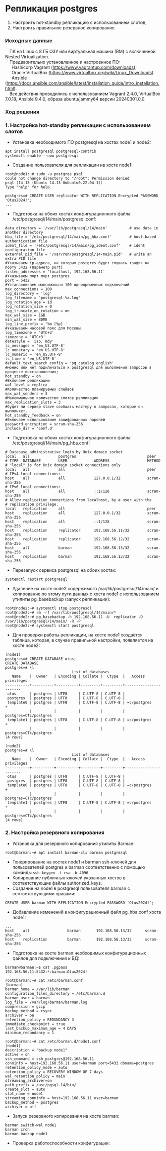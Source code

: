 # Репликация postgres
1. Настроить hot-standby репликацию с использованием слотов;
2. Настроить правильное резервное копирование.
### Исходные данные ###
&ensp;&ensp;ПК на Linux c 8 ГБ ОЗУ или виртуальная машина (ВМ) с включенной Nested Virtualization.<br/>
&ensp;&ensp;Предварительно установленное и настроенное ПО:<br/>
&ensp;&ensp;&ensp;Hashicorp Vagrant (https://www.vagrantup.com/downloads);<br/>
&ensp;&ensp;&ensp;Oracle VirtualBox (https://www.virtualbox.org/wiki/Linux_Downloads).<br/>
&ensp;&ensp;&ensp;Ansible (https://docs.ansible.com/ansible/latest/installation_guide/intro_installation.html).<br/>
&ensp;&ensp;Все действия проводились с использованием Vagrant 2.4.0, VirtualBox 7.0.18, Ansible 9.4.0, образа ubuntu/jammy64 версии 20240301.0.0.<br/>
### Ход решения ###
### 1. Настройка hot-standby репликации с использованием слотов
   - Установка необходимого ПО postgresql на хостах node1 и node2:
   ```shell
   apt install postgresql postgresql-contrib
   systemctl enable --now postgresql
   ```
   - Создание пользователя для репликации на хосте node1:
   ```shell
   root@node1:~# sudo -u postgres psql
   could not change directory to "/root": Permission denied
   psql (14.13 (Ubuntu 14.13-0ubuntu0.22.04.1))
   Type "help" for help.

   postgres=# CREATE USER replicator WITH REPLICATION Encrypted PASSWORD 'Otus2024!';
   ...
   ```
   - Подготовка на обоих хостах конфигурационного файла /etc/postgresql/14/main/postgresql.conf:
   ```shell
   data_directory = '/var/lib/postgresql/14/main'          # use data in another directory
   hba_file = '/etc/postgresql/14/main/pg_hba.conf'        # host-based authentication file
   ident_file = '/etc/postgresql/14/main/pg_ident.conf'    # ident configuration file
   external_pid_file = '/var/run/postgresql/14-main.pid'   # write an extra PID file
   #Указываем ip-адреса, на которых postgres будет слушать трафик на порту 5432 (параметр port)
   listen_addresses = 'localhost, 192.168.56.11'
   #Указываем порт порт postgres
   port = 5432
   #Устанавливаем максимально 100 одновременных подключений
   max_connections = 100
   log_directory = 'log'
   log_filename = 'postgresql-%a.log'
   log_rotation_age = 1d
   log_rotation_size = 0
   log_truncate_on_rotation = on
   max_wal_size = 1GB
   min_wal_size = 80MB
   log_line_prefix = '%m [%p] '
   #Указываем часовой пояс для Москвы
   log_timezone = 'UTC+3'
   timezone = 'UTC+3'
   datestyle = 'iso, mdy'
   lc_messages = 'en_US.UTF-8'
   lc_monetary = 'en_US.UTF-8'
   lc_numeric = 'en_US.UTF-8'
   lc_time = 'en_US.UTF-8'
   default_text_search_config = 'pg_catalog.english'
   #можно или нет подключаться к postgresql для выполнения запросов в процессе восстановления;
   hot_standby = on
   #Включаем репликацию
   wal_level = replica
   #Количество планируемых слейвов
   max_wal_senders = 3
   #Максимальное количество слотов репликации
   max_replication_slots = 3
   #будет ли сервер slave сообщать мастеру о запросах, которые он выполняет.
   hot_standby_feedback = on
   #Включаем использование зашифрованных паролей
   password_encryption = scram-sha-256
   include_dir = 'conf.d'
   ```
   - Подготовка на обоих хостах конфигурационного файла /etc/postgresql/14/main/pg_hba.conf:
   ```shell
   # Database administrative login by Unix domain socket
   local   all             postgres                                peer
   # TYPE  DATABASE        USER            ADDRESS                 METHOD
   # "local" is for Unix domain socket connections only
   local   all             all                                     peer
   # IPv4 local connections:
   host    all             all             127.0.0.1/32            scram-sha-256
   # IPv6 local connections:
   host    all             all             ::1/128                 scram-sha-256
   # Allow replication connections from localhost, by a user with the
   # replication privilege.
   local   replication     all                                     peer
   host    replication     all             127.0.0.1/32            scram-sha-256
   host    replication     all             ::1/128                 scram-sha-256
   host    replication     replicator      192.168.56.11/32        scram-sha-256
   host    replication     replicator      192.168.56.12/32        scram-sha-256
   host    all             barman          192.168.56.13/32        scram-sha-256
   host    replication     barman          192.168.56.13/32        scram-sha-256
   ```
   - Перезапуск сервиса postgresql на обоих хостах:
   ```shell
   systemctl restart postgresql
   ```
   - Удаление на хосте node2 содержимого /var/lib/postgresql/14/main/ и копирование по этому пути данных с хоста node1 с использованием утилиты pg_basebackup (запуск репликации):
   ```shell
   root@node2:~# systemctl stop postgresql
   root@node2:~# rm -rf /var/lib/postgresql/14/main/*
   root@node2:~# pg_basebackup -h 192.168.56.11 -U  replicator -D  /var/lib/postgresql/14/main/ -R -P
   root@node2:~# systemctl start postgresql
   ```
   - Для проверки работы репликации, на хосте node1 создаётся таблица, которая, в случае правильной настройки, появляется на хосте node2:
   ```shell
   (node1)
   postgres=# CREATE DATABASE otus;
   CREATE DATABASE
   postgres=# \l
                                 List of databases
      Name    |  Owner   | Encoding | Collate |  Ctype  |   Access privileges   
   -----------+----------+----------+---------+---------+-----------------------
    otus      | postgres | UTF8     | C.UTF-8 | C.UTF-8 | 
    postgres  | postgres | UTF8     | C.UTF-8 | C.UTF-8 | 
    template0 | postgres | UTF8     | C.UTF-8 | C.UTF-8 | =c/postgres          +
              |          |          |         |         | postgres=CTc/postgres
    template1 | postgres | UTF8     | C.UTF-8 | C.UTF-8 | =c/postgres          +
              |          |          |         |         | postgres=CTc/postgres
   (4 rows)

   (node2)
   postgres=# \l
                                 List of databases
      Name    |  Owner   | Encoding | Collate |  Ctype  |   Access privileges         
   -----------+----------+----------+---------+---------+-----------------------
    otus      | postgres | UTF8     | C.UTF-8 | C.UTF-8 | 
    postgres  | postgres | UTF8     | C.UTF-8 | C.UTF-8 | 
    template0 | postgres | UTF8     | C.UTF-8 | C.UTF-8 | =c/postgres          +
              |          |          |         |         | postgres=CTc/postgres
    template1 | postgres | UTF8     | C.UTF-8 | C.UTF-8 | =c/postgres          +
              |          |          |         |         | postgres=CTc/postgres
   (4 rows)
   ```
### 2. Настройка резервного копирования
   - Установка для резервного копирования утилиты Barman:
   ```shell
   root@barman:~# apt install barman-cli barman postgresql
   ```
   - Генерирование на хостах node1 и barman ssh-ключей для пользователей postgres и barman соответственно с помощью команды ```ssh-keygen -t rsa -b 4096```.
   - Копирование публичных ключей указанных хостов в соответствующие файлы authorized_keys.
   - Создание на node1 в postgresql пользователя barman с соответствующими правами:
   ```shell
   CREATE USER barman WITH REPLICATION Encrypted PASSWORD 'Otus2024!';
   ```
   - Добавление изменений в конфигурационный файл pg_hba.conf хоста node1:
   ```shell
   ...
   host    all                 barman       192.168.56.13/32      scram-sha-256
   host    replication         barman       192.168.56.13/32      scram-sha-256
   ```
   - Подготовка на хосте barman необходимых конфигурационных файлов для подключения к БД:
   ```shell
   barman@barman:~$ cat .pgpass 
   192.168.56.11:5432:*:barman:Otus2024!

   root@barman:~# cat /etc/barman.conf 
   [barman]
   barman_home = /var/lib/barman
   configuration_files_directory = /etc/barman.d
   barman_user = barman
   log_file = /var/log/barman/barman.log
   compression = gzip
   backup_method = rsync
   archiver = on
   retention_policy = REDUNDANCY 3
   immediate_checkpoint = true
   last_backup_maximum_age = 4 DAYS
   minimum_redundancy = 1

   root@barman:~# cat /etc/barman.d/node1.conf 
   [node1]
   description = "backup node1"
   active = on
   ssh_command = ssh postgres@192.168.56.11
   conninfo = host=192.168.56.11 user=barman port=5432 dbname=postgres
   retention_policy_mode = auto
   retention_policy = RECOVERY WINDOW OF 7 days
   wal_retention_policy = main
   streaming_archiver=on
   path_prefix = /usr/pgsql-14/bin/
   create_slot = auto
   slot_name = node1
   streaming_conninfo = host=192.168.56.11 user=barman 
   backup_method = postgres
   archiver = off
   ```
   - Запуск резервного копирования на хосте barman:
   ```shell
   barman switch-wal node1
   barman cron
   barman backup node1
   ```
   - Проверка работоспособности конфигурации:
   ```shell
   
   ```
